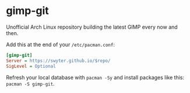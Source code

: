 # gimp-git
Unofficial Arch Linux repository building the latest GIMP every now and then.

Add this at the end of your `/etc/pacman.conf`:  
```ini
[gimp-git]
Server = https://swyter.github.io/$repo/
SigLevel = Optional
```

Refresh your local database with `pacman -Sy` and install packages like this: `pacman -S gimp-git`.
